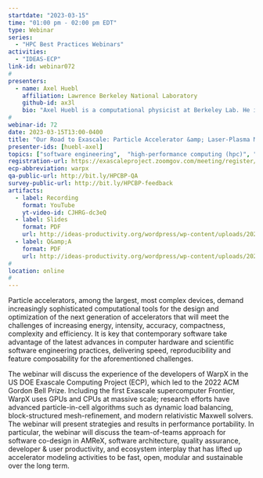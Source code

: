 ```yaml
---
startdate: "2023-03-15"
time: "01:00 pm - 02:00 pm EDT"
type: Webinar
series:
  - "HPC Best Practices Webinars"
activities:
  - "IDEAS-ECP"
link-id: webinar072
#
presenters:
  - name: Axel Huebl
    affiliation: Lawrence Berkeley National Laboratory
    github-id: ax3l
    bio: "Axel Huebl is a computational physicist at Berkeley Lab. He is researching advanced particle accelerators with computational modeling tools, developing the Beam pLasma Accelerator Simulation Toolkit (BLAST) that includes applications such as the beam dynamics code ImpactX and the DOE Exascale Computing Project (ECP) application WarpX. Before joining Berkeley Lab in 2019, he was part of a team of undergraduates that made it in the ACM Gordon Bell finals in SC13, with the first particle-in-cell code running on the newly released Titan GPU cluster, called PIConGPU. Axel is a long-time user of scalable file formats and contributes to ECP libraries such as ADIOS2. For his applications, he also develops data reduction algorithms, including performance modeling, and interactive parallel data analysis. He co-authored and supervised the inception of the C++ performance portability framework Alpaka, the in situ visualization framework ISAAC and leads an open data standard, openPMD, which is now popular in plasma, beam and accelerator physics. For his early career work, Axel was awarded with the ACM/IEEE George Michael Memorial High Performance Computing Fellowship (at SC16), the FoMICS Prize for PhD Students (at PASC17), the IEEE-NPSS Particle Accelerator Science and Technology (PAST) Doctoral Student Award (at NAPAC22), large computing awards (ALCC PI/ERCAP PI/INCITE co-PI), and others. In 2022, he was co-first-author of the paper that was awarded the 2022 ACM Gordon Bell Prize at SC22."
#
webinar-id: 72
date: 2023-03-15T13:00-0400
title: "Our Road to Exascale: Particle Accelerator &amp; Laser-Plasma Modeling"
presenter-ids: [huebl-axel]
topics: ["software engineering",  "high-performance computing (hpc)", "performance at leadership computing facilities", "performance portability", "strategies for more effective teams", “online learning”]
registration-url: https://exascaleproject.zoomgov.com/meeting/register/vJItc-ihqzwoG0lIl3IHQtifYVYUyDVSZWQ
ecp-abbreviation: warpx
qa-public-url: http://bit.ly/HPCBP-QA
survey-public-url: http://bit.ly/HPCBP-feedback
artifacts:
  - label: Recording
    format: YouTube
    yt-video-id: CJHRG-dc3eQ
  - label: Slides
    format: PDF
    url: http://ideas-productivity.org/wordpress/wp-content/uploads/2023/04/hpcbp-072-warpx.pdf
  - label: Q&amp;A
    format: PDF
    url: http://ideas-productivity.org/wordpress/wp-content/uploads/2023/04/hpcbp-072-warpx-qa.pdf
#
location: online
#
---
```

Particle accelerators, among the largest, most complex devices, demand increasingly sophisticated computational tools for the design and optimization of the next generation of accelerators that will meet the challenges of increasing energy, intensity, accuracy, compactness, complexity and efficiency. It is key that contemporary software take advantage of the latest advances in computer hardware and scientific software engineering practices, delivering speed, reproducibility and feature composability for the aforementioned challenges.

The webinar will discuss the experience of the developers of WarpX in the US DOE Exascale Computing Project (ECP), which led to the 2022 ACM Gordon Bell Prize. Including the first Exascale supercomputer Frontier, WarpX uses GPUs and CPUs at massive scale; research efforts have advanced particle-in-cell algorithms such as dynamic load balancing, block-structured mesh-refinement, and modern relativistic Maxwell solvers. The webinar will present strategies and results in performance portability. In particular, the webinar will discuss the team-of-teams approach for software co-design in AMReX, software architecture, quality assurance, developer & user productivity, and ecosystem interplay that has lifted up accelerator modeling activities to be fast, open, modular and sustainable over the long term.

